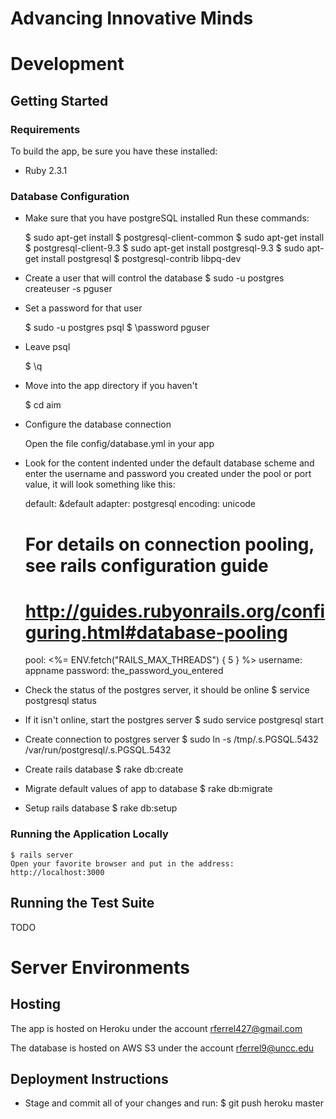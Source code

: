 # Advancing Innovative Minds

# Development

## Getting Started

### Requirements

To build the app, be sure you have these installed:

- Ruby 2.3.1

### Database Configuration
- Make sure that you have postgreSQL installed
  Run these commands:

    $ sudo apt-get install
    $ postgresql-client-common
    $ sudo apt-get install
    $ postgresql-client-9.3
    $ sudo apt-get install postgresql-9.3
    $ sudo apt-get install postgresql
    $ postgresql-contrib libpq-dev

- Create a user that will control the database
    $ sudo -u postgres createuser -s pguser

- Set a password for that user

    $ sudo -u postgres psql
    $ \\password pguser

- Leave psql

    $ \q

- Move into the app directory if you haven't

    $ cd aim

- Configure the database connection

    Open the file config/database.yml in your app

- Look for the content indented under the default database scheme and enter the username and password you created under the pool or port value, it will look something like this:

  default: &default
  adapter: postgresql
  encoding: unicode
  # For details on connection pooling, see rails configuration guide
  # http://guides.rubyonrails.org/configuring.html#database-pooling
  pool: <%= ENV.fetch("RAILS_MAX_THREADS") { 5 } %>
  username: appname
  password: the_password_you_entered

- Check the status of the postgres server, it should be online
  	$ service postgresql status
- If it isn't online, start the postgres server
  	$ sudo service postgresql start
- Create connection to postgres server
  	$ sudo ln -s /tmp/.s.PGSQL.5432 /var/run/postgresql/.s.PGSQL.5432
- Create rails database
  	$ rake db:create
- Migrate default values of app to database
  	$ rake db:migrate
- Setup rails database
  	$ rake db:setup

### Running the Application Locally

    $ rails server
    Open your favorite browser and put in the address: http://localhost:3000    

## Running the Test Suite

TODO

# Server Environments

## Hosting

The app is hosted on Heroku under the account rferrel427@gmail.com

The database is hosted on AWS S3 under the account rferrel9@uncc.edu

## Deployment Instructions

- Stage and commit all of your changes and run:
    $ git push heroku master
